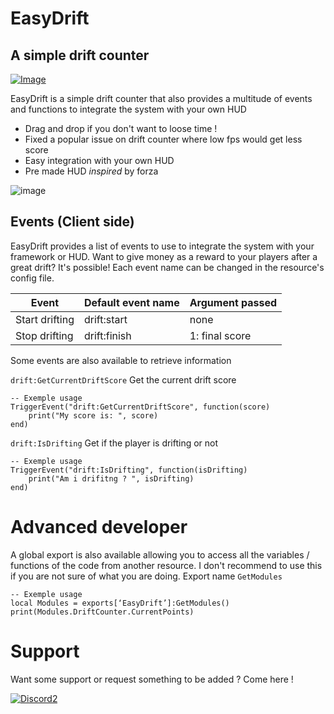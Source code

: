# EasyDrift
## A simple drift counter
[![Image](https://discordapp.com/api/guilds/926120299232112671/widget.png?style=shield)](https://discord.gg/fhgc3s8HzS)

EasyDrift is a simple drift counter that also provides a multitude of events and functions to integrate the system with your own HUD

- Drag and drop if you don't want to loose time !
- Fixed a popular issue on drift counter where low fps would get less score
- Easy integration with your own HUD
- Pre made HUD *inspired* by forza

![image](https://user-images.githubusercontent.com/19718604/148116457-20785570-ca14-40c7-9948-e8353927d4ed.png)


## Events (Client side)

EasyDrift provides a list of events to use to integrate the system with your framework or HUD. Want to give money as a reward to your players after a great drift? It's possible!
Each event name can be changed in the resource's config file.


| Event | Default event name | Argument passed |
| ------ | ------ | ------ |
| Start drifting | drift:start | none |
| Stop drifting | drift:finish | 1: final score |

Some events are also available to retrieve information

`drift:GetCurrentDriftScore`
Get the current drift score
```
-- Exemple usage
TriggerEvent("drift:GetCurrentDriftScore", function(score)
    print("My score is: ", score) 
end)
```

`drift:IsDrifting`
Get if the player is drifting or not
```
-- Exemple usage
TriggerEvent("drift:IsDrifting", function(isDrifting)
    print("Am i drifitng ? ", isDrifting) 
end)
```


# Advanced developer

A global export is also available allowing you to access all the variables / functions of the code from another resource. I don't recommend to use this if you are not sure of what you are doing.
Export name `GetModules`
```
-- Exemple usage
local Modules = exports[‘EasyDrift’]:GetModules()
print(Modules.DriftCounter.CurrentPoints)
```


# Support

Want some support or request something to be added ? Come here !

[![Discord2](https://discordapp.com/api/guilds/926120299232112671/widget.png?style=banner4)](https://discord.gg/fhgc3s8HzS)
